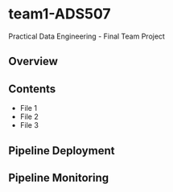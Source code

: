 # team1-ADS507
Practical Data Engineering - Final Team Project

## Overview

## Contents
* File 1
* File 2
* File 3

## Pipeline Deployment

## Pipeline Monitoring